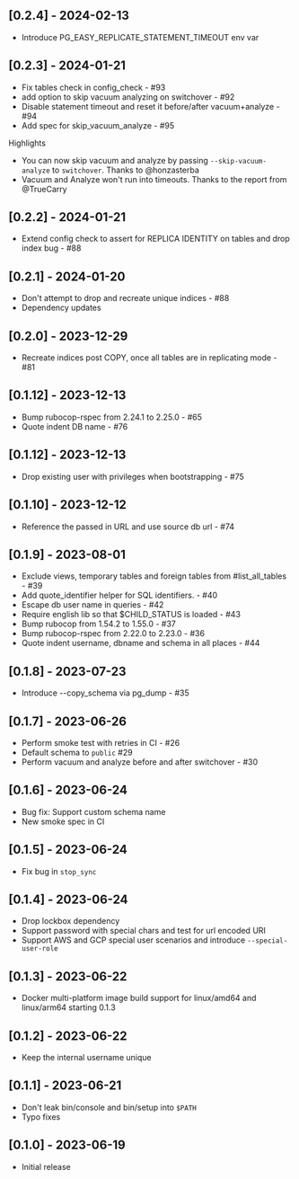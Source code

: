 ## [0.2.4] - 2024-02-13

- Introduce PG_EASY_REPLICATE_STATEMENT_TIMEOUT env var

## [0.2.3] - 2024-01-21

- Fix tables check in config_check - #93
- add option to skip vacuum analyzing on switchover - #92
- Disable statement timeout and reset it before/after vacuum+analyze - #94
- Add spec for skip_vacuum_analyze - #95

Highlights

- You can now skip vacuum and analyze by passing `--skip-vacuum-analyze` to `switchover`. Thanks to @honzasterba
- Vacuum and Analyze won't run into timeouts. Thanks to the report from @TrueCarry

## [0.2.2] - 2024-01-21

- Extend config check to assert for REPLICA IDENTITY on tables and drop index bug - #88

## [0.2.1] - 2024-01-20

- Don't attempt to drop and recreate unique indices - #88
- Dependency updates

## [0.2.0] - 2023-12-29

- Recreate indices post COPY, once all tables are in replicating mode - #81

## [0.1.12] - 2023-12-13

- Bump rubocop-rspec from 2.24.1 to 2.25.0 - #65
- Quote indent DB name - #76

## [0.1.12] - 2023-12-13

- Drop existing user with privileges when bootstrapping - #75

## [0.1.10] - 2023-12-12

- Reference the passed in URL and use source db url - #74

## [0.1.9] - 2023-08-01

- Exclude views, temporary tables and foreign tables from #list_all_tables - #39
- Add quote_identifier helper for SQL identifiers. - #40
- Escape db user name in queries - #42
- Require english lib so that $CHILD_STATUS is loaded - #43
- Bump rubocop from 1.54.2 to 1.55.0 - #37
- Bump rubocop-rspec from 2.22.0 to 2.23.0 - #36
- Quote indent username, dbname and schema in all places - #44

## [0.1.8] - 2023-07-23

- Introduce --copy_schema via pg_dump - #35

## [0.1.7] - 2023-06-26

- Perform smoke test with retries in CI - #26
- Default schema to `public` #29
- Perform vacuum and analyze before and after switchover - #30

## [0.1.6] - 2023-06-24

- Bug fix: Support custom schema name
- New smoke spec in CI

## [0.1.5] - 2023-06-24

- Fix bug in `stop_sync`

## [0.1.4] - 2023-06-24

- Drop lockbox dependency
- Support password with special chars and test for url encoded URI
- Support AWS and GCP special user scenarios and introduce `--special-user-role`

## [0.1.3] - 2023-06-22

- Docker multi-platform image build support for linux/amd64 and linux/arm64 starting 0.1.3

## [0.1.2] - 2023-06-22

- Keep the internal username unique

## [0.1.1] - 2023-06-21

- Don't leak bin/console and bin/setup into `$PATH`
- Typo fixes

## [0.1.0] - 2023-06-19

- Initial release
